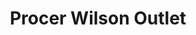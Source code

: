 ---
title: "Procer Wilson Outlet"
url: /ciudad-autonoma-de-buenos-aires/procer-wilson-outlet/
shop: Kleidung
---
